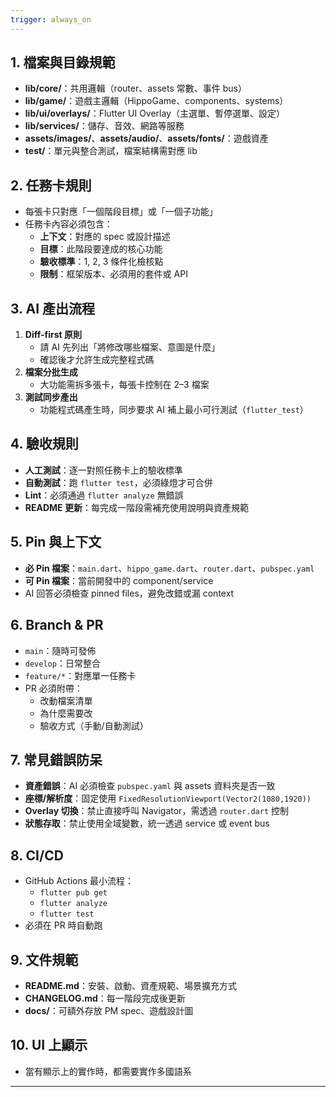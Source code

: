 ```yaml
---
trigger: always_on
---
```


## 1. 檔案與目錄規範
- **lib/core/**：共用邏輯（router、assets 常數、事件 bus）
- **lib/game/**：遊戲主邏輯（HippoGame、components、systems）
- **lib/ui/overlays/**：Flutter UI Overlay（主選單、暫停選單、設定）
- **lib/services/**：儲存、音效、網路等服務
- **assets/images/**、**assets/audio/**、**assets/fonts/**：遊戲資產  
- **test/**：單元與整合測試，檔案結構需對應 lib

## 2. 任務卡規則
- 每張卡只對應「一個階段目標」或「一個子功能」  
- 任務卡內容必須包含：
  - **上下文**：對應的 spec 或設計描述  
  - **目標**：此階段要達成的核心功能  
  - **驗收標準**：1, 2, 3 條件化檢核點  
  - **限制**：框架版本、必須用的套件或 API  

## 3. AI 產出流程
1. **Diff-first 原則**  
   - 請 AI 先列出「將修改哪些檔案、意圖是什麼」  
   - 確認後才允許生成完整程式碼  
2. **檔案分批生成**  
   - 大功能需拆多張卡，每張卡控制在 2–3 檔案  
3. **測試同步產出**  
   - 功能程式碼產生時，同步要求 AI 補上最小可行測試（`flutter_test`）  

## 4. 驗收規則
- **人工測試**：逐一對照任務卡上的驗收標準  
- **自動測試**：跑 `flutter test`，必須綠燈才可合併  
- **Lint**：必須通過 `flutter analyze` 無錯誤  
- **README 更新**：每完成一階段需補充使用說明與資產規範  

## 5. Pin 與上下文
- **必 Pin 檔案**：`main.dart`、`hippo_game.dart`、`router.dart`、`pubspec.yaml`  
- **可 Pin 檔案**：當前開發中的 component/service  
- AI 回答必須檢查 pinned files，避免改錯或漏 context  

## 6. Branch & PR
- `main`：隨時可發佈  
- `develop`：日常整合  
- `feature/*`：對應單一任務卡  
- PR 必須附帶：
  - 改動檔案清單
  - 為什麼需要改
  - 驗收方式（手動/自動測試）  

## 7. 常見錯誤防呆
- **資產錯誤**：AI 必須檢查 `pubspec.yaml` 與 assets 資料夾是否一致  
- **座標/解析度**：固定使用 `FixedResolutionViewport(Vector2(1080,1920))`  
- **Overlay 切換**：禁止直接呼叫 Navigator，需透過 `router.dart` 控制  
- **狀態存取**：禁止使用全域變數，統一透過 service 或 event bus  

## 8. CI/CD
- GitHub Actions 最小流程：
  - `flutter pub get`
  - `flutter analyze`
  - `flutter test`  
- 必須在 PR 時自動跑  

## 9. 文件規範
- **README.md**：安裝、啟動、資產規範、場景擴充方式  
- **CHANGELOG.md**：每一階段完成後更新  
- **docs/**：可額外存放 PM spec、遊戲設計圖  

## 10. UI 上顯示
- 當有顯示上的實作時，都需要實作多國語系

---